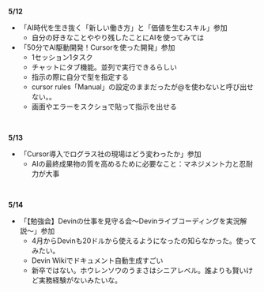 **5/12**
- 「AI時代を生き抜く「新しい働き方」と「価値を生むスキル」参加
  - 自分の好きなことややり残したことにAIを使ってみては
- 「50分でAI駆動開発！Cursorを使った開発」参加
  - 1セッション1タスク
  - チャットにタブ機能。並列で実行できるらしい
  - 指示の際に自分で型を指定する
  - cursor rules「Manual」の設定のままだったが@を使わないと呼び出せない。。
  - 画面やエラーをスクショで貼って指示を出せる
<br>

**5/13**
- 「Cursor導入でログラス社の現場はどう変わったか」参加
  - AIの最終成果物の質を高めるために必要なこと：マネジメント力と忍耐力が大事
<br>

**5/14**
- 「【勉強会】Devinの仕事を見守る会〜Devinライブコーディングを実況解説〜」参加
  - 4月からDevinも20ドルから使えるようになったの知らなかった。使ってみたい。
  - Devin Wikiでドキュメント自動生成すごい
  - 新卒ではない。ホウレンソウのうまさはシニアレベル。誰よりも賢いけど実務経験がないみたいな。
<br>
